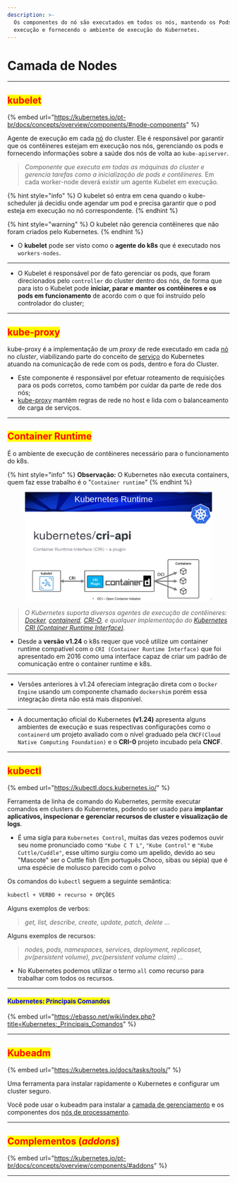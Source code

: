 ```yaml
---
description: >-
  Os componentes do nó são executados em todos os nós, mantendo os Pods em
  execução e fornecendo o ambiente de execução do Kubernetes.
---
```


# Camada de Nodes

***

## <mark style="color:red;">kubelet</mark>&#x20;

{% embed url="https://kubernetes.io/pt-br/docs/concepts/overview/components/#node-components" %}

Agente de execução em cada [nó](https://kubernetes.io/pt-br/docs/concepts/architecture/nodes/) do cluster. Ele é responsável por garantir que os contêineres estejam em execução nos nós, gerenciando os pods e fornecendo informações sobre a saúde dos nós de volta ao `kube-apiserver`.

> _Componente que executa em todas as máquinas do cluster e gerencia tarefas como a inicialização de pods e contêineres._  Em cada worker-node deverá existir um agente Kubelet em execução.&#x20;

{% hint style="info" %}
O kubelet só entra em cena quando o kube-scheduler já decidiu onde agendar um pod e precisa garantir que o pod esteja em execução no nó correspondente.
{% endhint %}

{% hint style="warning" %}
O kubelet não gerencia contêineres que não foram criados pelo Kubernetes.
{% endhint %}

* O **kubelet** pode ser visto como o **agente do k8s** que é executado nos `workers-nodes`.

***

* O Kubelet é responsável por de fato gerenciar os pods, que foram direcionados pelo `controller` do cluster dentro dos nós, de forma que para isto o Kubelet pode **iniciar, parar e manter os contêineres e os pods em funcionamento** de acordo com o que foi instruído pelo controlador do cluster;

***

## <mark style="color:red;">kube-proxy</mark>&#x20;

kube-proxy é a implementação de um _proxy_ de rede executado em cada [nó](https://kubernetes.io/pt-br/docs/concepts/architecture/nodes/) no _cluster_, viabilizando parte do conceito de [serviço](https://kubernetes.io/docs/concepts/services-networking/service/) do Kubernetes atuando na comunicação de rede com os pods, dentro e fora do Cluster.

* Este componente é responsável por efetuar roteamento de requisições para os pods corretos, como também por cuidar da parte de rede dos nós;
* [kube-proxy](https://kubernetes.io/docs/reference/command-line-tools-reference/kube-proxy/) mantém regras de rede no host e lida com o balanceamento de carga de serviços.

***

## <mark style="color:red;">Container Runtime</mark>&#x20;

É o ambiente de execução de contêineres necessário para o funcionamento do k8s.&#x20;

{% hint style="info" %}
**Observação:** O Kubernetes não executa containers, quem faz esse trabalho é o "`Container runtime`"
{% endhint %}

<figure><img src="../.gitbook/assets/image (63) (1).png" alt=""><figcaption></figcaption></figure>

> _O Kubernetes suporta diversos agentes de execução de contêineres:_ [_Docker_](https://docs.docker.com/engine/)_,_ [_containerd_](https://containerd.io/docs/)_,_ [_CRI-O_](https://cri-o.io/#what-is-cri-o)_, e qualquer implementação do_ [_Kubernetes CRI (Container Runtime Interface)_](https://github.com/kubernetes/community/blob/master/contributors/devel/sig-node/container-runtime-interface.md)_._

* Desde a **versão v1.24** o k8s requer que você utilize um container runtime compatível com o `CRI (Container Runtime Interface)` que foi apresentado em 2016 como uma interface capaz de criar um padrão de comunicação entre o container runtime e k8s.

***

* Versões anteriores à v1.24 ofereciam integração direta com o `Docker Engine` usando um componente chamado `dockershim` porém essa integração direta não está mais disponível.

***

* A documentação oficial do Kubernetes **(v1.24)** apresenta alguns ambientes de execução e suas respectivas configurações como o `containerd` um projeto avaliado com o nível graduado pela `CNCF(Cloud Native Computing Foundation)` e o **CRI-0** projeto incubado pela **CNCF**.

***

## <mark style="color:red;">kubectl</mark>&#x20;

{% embed url="https://kubectl.docs.kubernetes.io/" %}

Ferramenta de linha de comando do Kubernetes, permite executar comandos em clusters do Kubernetes, podendo ser usado para **implantar aplicativos, inspecionar e gerenciar recursos de cluster e visualização de logs**.

* É uma sigla para `Kubernetes Control`, muitas das vezes podemos ouvir seu nome pronunciado como `"Kube C T L"`, `"Kube Control"` e `"Kube Cuttle/Cuddle"`, esse ultimo surgiu como um apelido, devido ao seu "Mascote" ser o Cuttle fish (Em português Choco, sibas ou sépia) que é uma espécie de molusco parecido com o polvo

Os comandos do `kubectl` seguem a seguinte semântica:

```bash
kubectl + VERBO + recurso + OPÇÕES
```

Alguns exemplos de verbos:

> &#x20;_get, list, describe, create, update, patch, delete ..._

Alguns exemplos de recursos:

> _nodes, pods, namespaces, services, deployment, replicaset, pv(persistent volume), pvc(persistent volume claim) ..._

* No Kubernetes podemos utilizar o termo `all` como recurso para trabalhar com todos os recursos.

***

#### <mark style="color:blue;">Kubernetes: Principais Comandos</mark> <a href="#firstheading" id="firstheading"></a>

{% embed url="https://ebasso.net/wiki/index.php?title=Kubernetes:_Principais_Comandos" %}

***

## <mark style="color:red;">Kubeadm</mark>&#x20;

{% embed url="https://kubernetes.io/docs/tasks/tools/" %}

Uma ferramenta para instalar rapidamente o Kubernetes e configurar um cluster seguro.

Você pode usar o kubeadm para instalar a [camada de gerenciamento](https://kubernetes.io/pt-br/docs/reference/glossary/?all=true#term-control-plane) e os componentes dos [nós de processamento](https://kubernetes.io/pt-br/docs/concepts/architecture/nodes/).

***

## <mark style="color:red;">Complementos (</mark>_<mark style="color:red;">addons</mark>_<mark style="color:red;">)</mark> <a href="#addons" id="addons"></a>

{% embed url="https://kubernetes.io/pt-br/docs/concepts/overview/components/#addons" %}

***
